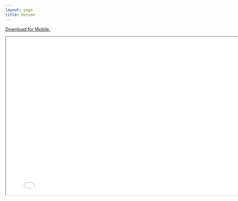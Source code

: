 ```yaml
---
layout: page
title: Resume
---
```


<p class="message">
  <a href="/files/Joseph_Bae_2019_Resume_Spring_EXPO.pdf">Download for Mobile.</a>
</p>

<iframe src="/files/Joseph_Bae_2019_Resume_Spring_EXPO.pdf" width="800" height="500"></iframe> 
